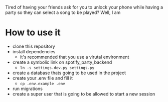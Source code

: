 Tired of having your friends ask for you to unlock your phone while having a party so they can select a song to be played? Well, I am

# How to use it
- clone this repository
- install dependencies
    - it's recommended that you use a virutal environment
- create a symbolic link on spotify_party_backend
    - `ln -s settings.dev.py settings.py`
- create a database thats going to be used in the project
- create your .env file and fill it
    - `cp .env.example .env`
- run migrations
- create a super user that is going to be allowed to start a new session

